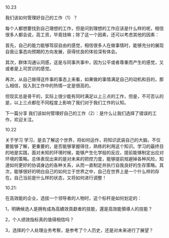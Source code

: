 10.23

我们该如何管理好自己的工作（1）？

每个人都想要找到自己理想的工作，但是问到理想的工作应该是什么样的呢，相信很多人都会说，高工资，毕竟钱嘛；除了这一个因素，还可以考虑其他的因素：

首先，自己的能力能够驾驭自由的感觉，相信很多人在做事情时，能够充分的展现自我让事态向预期的方向发展，获得优良的体验深有体会。

其次，群体沟通认同感，这是与同事共事中，因为公平或者尊重而产生的感觉，又或者是上司赏识的感觉。

再次，从自己做得这件事的事态上来看，如果做的事情满足自己的动机和目的，那么相信，投入到工作中的热情一定是很高的。

但现实总是骨干的，实际上很少能有同时满足以上三点的工作，但是，不可否认的是，以上三点都在不同程度上影响了我们对于我们工作的认知。

下一篇分享 我们该如何管理好自己的工作（2）：是什么让我们选择了错误的工作，欢迎关注。



10.22

关于学习
学习，是去了解这个世界，将如何运作，将知识武装自己的大脑，不仅要能够了解，更重要的，是否能够掌握得住，熟练的利用这个知识。学习的最终目的地是实践，面对未知的环境时候，能够产生化学般的反应，提前能够制定出应对环境的策略。总体表现出来的是对未来的把控力度，能够提前规避掉各种风险，知道如何更好的协调身边的各种关系，从而一直制定并执行自我良好的生存策略。其次，能够很好的明白自己的如何立于世界之中，自己在世界上是一个什么样的存在。自己当前是什么样的状态，又将如何进行调整！

10.21:

在高效能的企业，选拔一个领导者的人物时，这个标杆是如何划定的：

1，明确候选人是拥有成為高績效貢獻者的技能，還是高效能領導人的技能？

2，个人绩效指标真的值得相信吗？

3，选择的个人处理业务考察，是参考了个人历史，还是对未来进行了展望？
